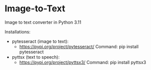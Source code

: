 # Image-to-Text
Image to text converter in Python 3.11

Installations:
- pytesseract (image to text):
  - https://pypi.org/project/pytesseract/
        Command: pip install pytesseract
- pyttsx (text to speech):
  - https://pypi.org/project/pyttsx3/
        Command: pip install pyttsx3
